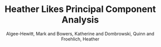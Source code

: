 ---
type: 'article'
pubkey: 'DSC10'
author: 'Algee-Hewitt, Mark and Bowers, Katherine and Dombrowski, Quinn and Froehlich, Heather'
title: "Heather Likes Principal Component Analysis"
journal: 'The Data-Sitters Club'
volume: '10'
url: 'https://datasittersclub.github.io/site/dsc10.html'
year: 2021
project: 'data-sitters-club'
---